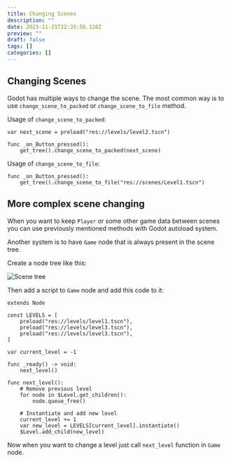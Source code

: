 ```yaml
---
title: Changing Scenes
description: ""
date: 2023-11-21T22:33:58.128Z
preview: ""
draft: false
tags: []
categories: []
---
```


## Changing Scenes

Godot has multiple ways to change the scene. The most common way is to use `change_scene_to_packed` or `change_scene_to_file` method.

Usage of `change_scene_to_packed`:
```
var next_scene = preload("res://levels/level2.tscn")

func _on_Button_pressed():
    get_tree().change_scene_to_packed(next_scene)
```

Usage of `change_scene_to_file`:
```gdscript
func _on_Button_pressed():
    get_tree().change_scene_to_file("res://scenes/Level1.tscn")
```

## More complex scene changing

When you want to keep `Player` or some other game data between scenes you can
use previously mentioned methods with Godot autoload system.

Another system is to have `Game` node that is always present in the scene tree.

Create a node tree like this:

![Scene tree](/images/changing-scenes/scene-tree.png?classes=left)

Then add a script to `Game` node and add this code to it:

```gdscript
extends Node

const LEVELS = [
    preload("res://levels/level1.tscn"),
    preload("res://levels/level3.tscn"),
    preload("res://levels/level3.tscn"),
]

var current_level = -1

func _ready() -> void:
    next_level()

func next_level():
    # Remove previous level
    for node in $Level.get_children():
        node.queue_free()

    # Instantiate and add new level
    current_level += 1
    var new_level = LEVELS[current_level].instantiate()
    $Level.add_child(new_level)
```

Now when you want to change a level just call `next_level` function in `Game` node.
